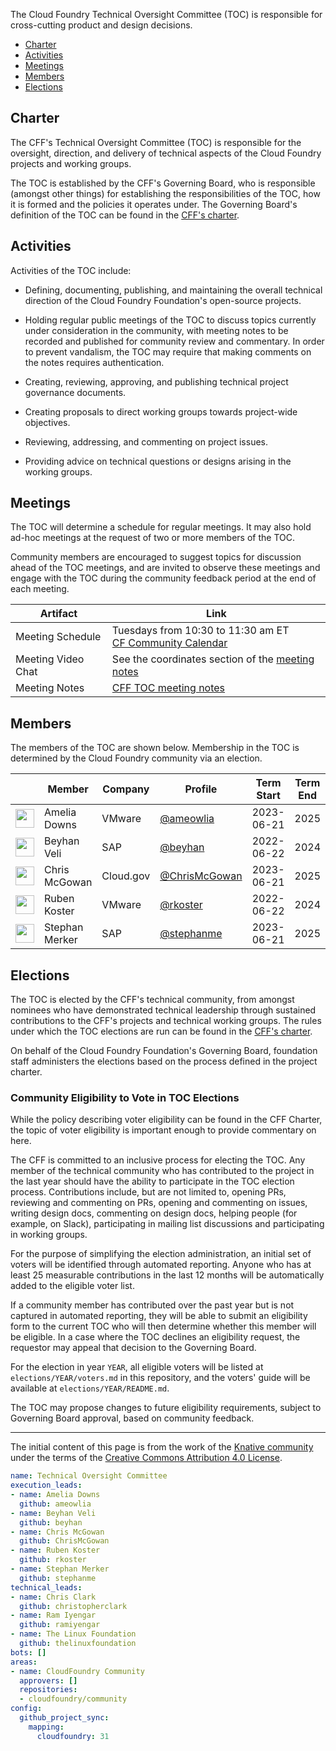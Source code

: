 The Cloud Foundry Technical Oversight Committee (TOC) is responsible for cross-cutting
product and design decisions.

- [Charter](#charter)
- [Activities](#activities)
- [Meetings](#meetings)
- [Members](#members)
- [Elections](#elections)

## Charter

The CFF's Technical Oversight Committee (TOC) is responsible for the oversight, 
direction, and delivery of technical aspects of the Cloud Foundry projects and 
working groups.

The TOC is established by the CFF's Governing Board, who is responsible (amongst
other things) for establishing the responsibilities of the TOC, how it is formed 
and the policies it operates under. The Governing Board's definition of the TOC can 
be found in the [CFF's charter](../governing-board/charter.md).

## Activities

Activities of the TOC include:

- Defining, documenting, publishing, and maintaining the overall technical
  direction of the Cloud Foundry Foundation's open-source projects.

- Holding regular public meetings of the TOC to discuss topics currently under
  consideration in the community, with meeting notes to be recorded and
  published for community review and commentary. In order to prevent
  vandalism, the TOC may require that making comments on the notes requires
  authentication.

- Creating, reviewing, approving, and publishing technical project governance
  documents.

- Creating proposals to direct working groups towards project-wide objectives.

- Reviewing, addressing, and commenting on project issues.

- Providing advice on technical questions or designs arising in the working
  groups.

## Meetings

The TOC will determine a schedule for regular meetings. It may also hold ad-hoc
meetings at the request of two or more members of the TOC.

Community members are encouraged to suggest topics for discussion ahead of the
TOC meetings, and are invited to observe these meetings and engage with the TOC
during the community feedback period at the end of each meeting.

| Artifact                   | Link                                                                                                                                                     |
| -------------------------- | -------------------------------------------------------------------------------------------------------------------------------------------------------- |
| Meeting Schedule | Tuesdays from 10:30 to 11:30 am ET <br>[CF Community Calendar](https://www.cloudfoundry.org/community-calendar/)                                                                                                                     |
| Meeting Video Chat       | See the coordinates section of the [meeting notes](https://docs.google.com/document/d/1ng8rAcnrCbTm5RVNAKZ_ptqXiwcBIPgC8rbYp6A8lUo/edit#heading=h.dlm4q8auhcx4)                                                                                                                     |
| Meeting Notes              | [CFF TOC meeting notes](https://docs.google.com/document/d/1ng8rAcnrCbTm5RVNAKZ_ptqXiwcBIPgC8rbYp6A8lUo/edit)                                                                                                                                                |

## Members

The members of the TOC are shown below. Membership in the TOC is determined by
the Cloud Foundry community via an election.

| &nbsp;                                                       | Member                | Company     | Profile                                          | Term Start | Term End |
| ------------------------------------------------------------ | --------------------- | ----------- | ------------------------------------------------ | ---------- | --------
| <img width="30px" src="https://github.com/ameowlia.png">     | Amelia Downs          | VMware      | [@ameowlia](https://github.com/ameowlia)         | 2023-06-21 | 2025     |
| <img width="30px" src="https://github.com/beyhan.png">       | Beyhan Veli           | SAP         | [@beyhan](https://github.com/beyhan)             | 2022-06-22 | 2024     |
| <img width="30px" src="https://github.com/ChrisMcGowan.png"> | Chris McGowan         | Cloud.gov   | [@ChrisMcGowan](https://github.com/ChrisMcGowan) | 2023-06-21 | 2025     |
| <img width="30px" src="https://github.com/rkoster.png">      | Ruben Koster          | VMware      | [@rkoster](https://github.com/rkoster)           | 2022-06-22 | 2024     |
| <img width="30px" src="https://github.com/stephanme.png">    | Stephan Merker        | SAP         | [@stephanme](https://github.com/stephanme)       | 2023-06-21 | 2025     |


## Elections

The TOC is elected by the CFF's technical community, from amongst nominees who
have demonstrated technical leadership through sustained contributions to the CFF's
projects and technical working groups. The rules under which the TOC elections are run
can be found in the [CFF's charter](../governing-board/charter.md).

On behalf of the Cloud Foundry Foundation's Governing Board, foundation staff administers 
the elections based on the process defined in the project charter.

### Community Eligibility to Vote in TOC Elections

While the policy describing voter eligibility can be found in the CFF Charter, the topic
of voter eligibility is important enough to provide commentary on here.

The CFF is committed to an inclusive process for electing the TOC. Any member of the
technical community who has contributed to the project in the last year should 
have the ability to participate in the TOC election process. Contributions include, 
but are not limited to, opening PRs, reviewing and commenting on PRs, opening and 
commenting on issues, writing design docs, commenting on design docs, helping people 
(for example, on Slack), participating in mailing list discussions and participating in 
working groups. 

For the purpose of simplifying the election administration, an initial set of voters 
will be identified through automated reporting. Anyone who has at least 25 measurable
contributions in the last 12 months will be automatically added to the eligible voter 
list.

If a community member has contributed over the past year but is not captured in automated
reporting, they will be able to submit an eligibility form to the current TOC who will 
then determine whether this member will be eligible. In a case where the 
TOC declines an eligibility request, the requestor may appeal that decision
to the Governing Board.

For the election in year `YEAR`, all eligible voters will be listed at
`elections/YEAR/voters.md` in this repository, and the voters' guide will be
available at `elections/YEAR/README.md`.

The TOC may propose changes to future eligibility requirements, subject to Governing Board
approval, based on community feedback.

---

The initial content of this page is from the work of the [Knative community](https://github.com/knative/community)
under the terms of the [Creative Commons Attribution 4.0 License](https://creativecommons.org/licenses/by/4.0/).

```yaml
name: Technical Oversight Committee
execution_leads:
- name: Amelia Downs
  github: ameowlia
- name: Beyhan Veli
  github: beyhan
- name: Chris McGowan
  github: ChrisMcGowan
- name: Ruben Koster
  github: rkoster
- name: Stephan Merker
  github: stephanme
technical_leads:
- name: Chris Clark
  github: christopherclark
- name: Ram Iyengar
  github: ramiyengar
- name: The Linux Foundation
  github: thelinuxfoundation
bots: []
areas:
- name: CloudFoundry Community
  approvers: []
  repositories:
  - cloudfoundry/community
config:
  github_project_sync:
    mapping:
      cloudfoundry: 31
```